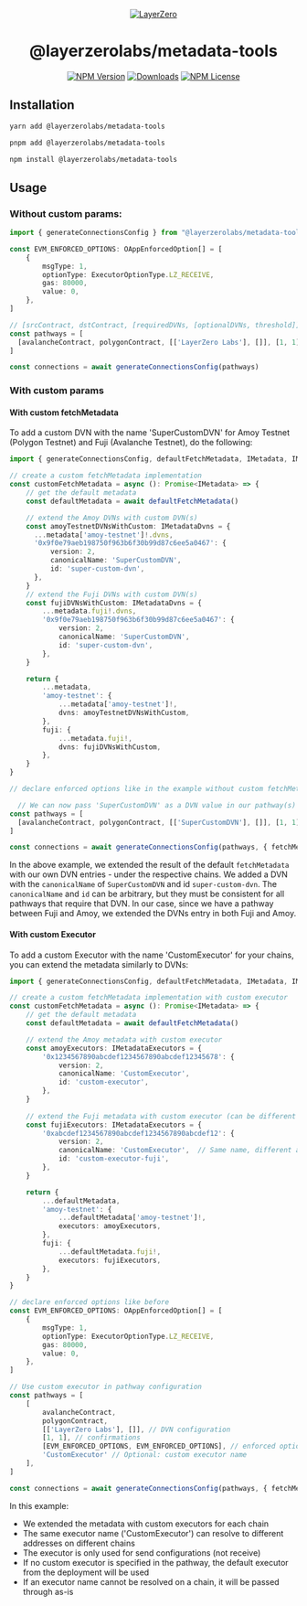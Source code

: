 <p align="center">
  <a href="https://layerzero.network">
    <img alt="LayerZero" style="max-width: 500px" src="https://d3a2dpnnrypp5h.cloudfront.net/bridge-app/lz.png"/>
  </a>
</p>

<h1 align="center">@layerzerolabs/metadata-tools</h1>

<!-- The badges section -->
<p align="center">
  <!-- Shields.io NPM published package version -->
  <a href="https://www.npmjs.com/package/@layerzerolabs/metadata-tools"><img alt="NPM Version" src="https://img.shields.io/npm/v/@layerzerolabs/metadata-tools"/></a>
  <!-- Shields.io NPM downloads -->
  <a href="https://www.npmjs.com/package/@layerzerolabs/metadata-tools"><img alt="Downloads" src="https://img.shields.io/npm/dm/@layerzerolabs/metadata-tools"/></a>
  <!-- Shields.io license badge -->
  <a href="https://www.npmjs.com/package/@layerzerolabs/metadata-tools"><img alt="NPM License" src="https://img.shields.io/npm/l/@layerzerolabs/metadata-tools"/></a>
</p>

## Installation

```bash
yarn add @layerzerolabs/metadata-tools

pnpm add @layerzerolabs/metadata-tools

npm install @layerzerolabs/metadata-tools
```

## Usage

### Without custom params:

```typescript
import { generateConnectionsConfig } from "@layerzerolabs/metadata-tools";

const EVM_ENFORCED_OPTIONS: OAppEnforcedOption[] = [
    {
        msgType: 1,
        optionType: ExecutorOptionType.LZ_RECEIVE,
        gas: 80000,
        value: 0,
    },
]

// [srcContract, dstContract, [requiredDVNs, [optionalDVNs, threshold]], [srcToDstConfirmations, dstToSrcConfirmations]], [enforcedOptionsSrcToDst, enforcedOptionsDstToSrc]
const pathways = [
  [avalancheContract, polygonContract, [['LayerZero Labs'], []], [1, 1], [EVM_ENFORCED_OPTIONS, EVM_ENFORCED_OPTIONS]],
]

const connections = await generateConnectionsConfig(pathways)
```

### With custom params

#### With custom fetchMetadata

To add a custom DVN with the name 'SuperCustomDVN' for Amoy Testnet (Polygon Testnet) and Fuji (Avalanche Testnet), do the following:

```typescript
import { generateConnectionsConfig, defaultFetchMetadata, IMetadata, IMetadataDvns } from "@layerzerolabs/metadata-tools";

// create a custom fetchMetadata implementation
const customFetchMetadata = async (): Promise<IMetadata> => {
    // get the default metadata
    const defaultMetadata = await defaultFetchMetadata() 

    // extend the Amoy DVNs with custom DVN(s)
    const amoyTestnetDVNsWithCustom: IMetadataDvns = {
      ...metadata['amoy-testnet']!.dvns,
      '0x9f0e79aeb198750f963b6f30b99d87c6ee5a0467': {
          version: 2,
          canonicalName: 'SuperCustomDVN',
          id: 'super-custom-dvn',
      },
    }
    // extend the Fuji DVNs with custom DVN(s)
    const fujiDVNsWithCustom: IMetadataDvns = {
        ...metadata.fuji!.dvns,
        '0x9f0e79aeb198750f963b6f30b99d87c6ee5a0467': {
            version: 2,
            canonicalName: 'SuperCustomDVN',
            id: 'super-custom-dvn',
        },
    }

    return {
        ...metadata,
        'amoy-testnet': {
            ...metadata['amoy-testnet']!,
            dvns: amoyTestnetDVNsWithCustom,
        },
        fuji: {
            ...metadata.fuji!,
            dvns: fujiDVNsWithCustom,
        },
    }
}

// declare enforced options like in the example without custom fetchMetadata

  // We can now pass 'SuperCustomDVN' as a DVN value in our pathway(s)
const pathways = [
  [avalancheContract, polygonContract, [['SuperCustomDVN'], []], [1, 1], [EVM_ENFORCED_OPTIONS, EVM_ENFORCED_OPTIONS]],
]

const connections = await generateConnectionsConfig(pathways, { fetchMetadata: customFetchMetadata })
```

In the above example, we extended the result of the default `fetchMetadata` with our own DVN entries - under the respective chains. We added a DVN with the `canonicalName` of `SuperCustomDVN` and id `super-custom-dvn`. The `canonicalName` and `id` can be arbitrary, but they must be consistent for all pathways that require that DVN. In our case, since we have a pathway between Fuji and Amoy, we extended the DVNs entry in both Fuji and Amoy.

#### With custom Executor

To add a custom Executor with the name 'CustomExecutor' for your chains, you can extend the metadata similarly to DVNs:

```typescript
import { generateConnectionsConfig, defaultFetchMetadata, IMetadata, IMetadataExecutors } from "@layerzerolabs/metadata-tools";

// create a custom fetchMetadata implementation with custom executor
const customFetchMetadata = async (): Promise<IMetadata> => {
    // get the default metadata
    const defaultMetadata = await defaultFetchMetadata() 

    // extend the Amoy metadata with custom executor
    const amoyExecutors: IMetadataExecutors = {
        '0x1234567890abcdef1234567890abcdef12345678': {
            version: 2,
            canonicalName: 'CustomExecutor',
            id: 'custom-executor',
        },
    }
    
    // extend the Fuji metadata with custom executor (can be different address)
    const fujiExecutors: IMetadataExecutors = {
        '0xabcdef1234567890abcdef1234567890abcdef12': {
            version: 2,
            canonicalName: 'CustomExecutor',  // Same name, different address
            id: 'custom-executor-fuji',
        },
    }

    return {
        ...defaultMetadata,
        'amoy-testnet': {
            ...defaultMetadata['amoy-testnet']!,
            executors: amoyExecutors,
        },
        fuji: {
            ...defaultMetadata.fuji!,
            executors: fujiExecutors,
        },
    }
}

// declare enforced options like before
const EVM_ENFORCED_OPTIONS: OAppEnforcedOption[] = [
    {
        msgType: 1,
        optionType: ExecutorOptionType.LZ_RECEIVE,
        gas: 80000,
        value: 0,
    },
]

// Use custom executor in pathway configuration
const pathways = [
    [
        avalancheContract, 
        polygonContract, 
        [['LayerZero Labs'], []], // DVN configuration
        [1, 1], // confirmations
        [EVM_ENFORCED_OPTIONS, EVM_ENFORCED_OPTIONS], // enforced options
        'CustomExecutor' // Optional: custom executor name
    ],
]

const connections = await generateConnectionsConfig(pathways, { fetchMetadata: customFetchMetadata })
```

In this example:
- We extended the metadata with custom executors for each chain
- The same executor name ('CustomExecutor') can resolve to different addresses on different chains
- The executor is only used for send configurations (not receive)
- If no custom executor is specified in the pathway, the default executor from the deployment will be used
- If an executor name cannot be resolved on a chain, it will be passed through as-is